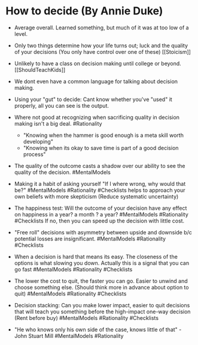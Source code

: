 # How to decide (By Annie Duke)

- Average overall. Learned something, but much of it was at too low of a level.

- Only two things determine how your life turns out; luck and the quality of your decisions (You only have control over one of these) [[Stoicism]]

- Unlikely to have a class on decision making until college or beyond. [[ShouldTeachKids]]

- We dont even have a common language for talking about decision making.

- Using your "gut" to decide: Cant know whether you've "used" it properly, all you can see is the output.

- Where not good at recognizing when sacrificing quality in decision making isn't a big deal. #Rationality
   - "Knowing when the hammer is good enough is a meta skill worth developing"
   - "Knowing when its okay to save time is part of a good decision process"

- The quality of the outcome casts a shadow over our ability to see the quality of the decision. #MentalModels

- Making it a habit of asking yourself "If I where wrong, why would that be?"  #MentalModels #Rationality #Checklists
    helps to approach your own beliefs with more skepticism (Reduce systematic uncertainty)

- The happiness test: Will the outcome of your decision have any effect on happiness in a year? a month ? a year? #MentalModels #Rationality #Checklists
  If no, then you can speed up the decision with little cost.

- "Free roll" decisions with asymmetry between upside and downside b/c potential losses are insignificant. #MentalModels #Rationality #Checklists

- When a decision is hard that means its easy. The closeness of the options is what slowing you down. Actually this is a signal that you can go fast #MentalModels #Rationality #Checklists


- The lower the cost to quit, the faster you can go. Easier to unwind and choose something else. (Should think more in advance about option to quit) #MentalModels #Rationality #Checklists
 
- Decision stacking: Can you make lower impact, easier to quit decisions that will teach you something before the high-impact one-way decision (Rent before buy) #MentalModels #Rationality #Checklists

- "He who knows only his own side of the case, knows little of that" - John Stuart Mill #MentalModels #Rationality 

